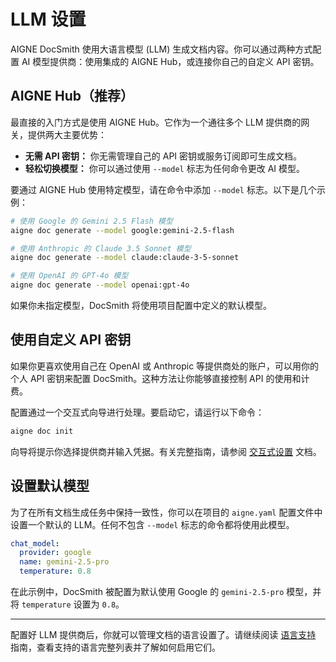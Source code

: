 # LLM 设置

AIGNE DocSmith 使用大语言模型 (LLM) 生成文档内容。你可以通过两种方式配置 AI 模型提供商：使用集成的 AIGNE Hub，或连接你自己的自定义 API 密钥。

## AIGNE Hub（推荐）

最直接的入门方式是使用 AIGNE Hub。它作为一个通往多个 LLM 提供商的网关，提供两大主要优势：

- **无需 API 密钥：** 你无需管理自己的 API 密钥或服务订阅即可生成文档。
- **轻松切换模型：** 你可以通过使用 `--model` 标志为任何命令更改 AI 模型。

要通过 AIGNE Hub 使用特定模型，请在命令中添加 `--model` 标志。以下是几个示例：

```bash 通过 AIGNE Hub 使用不同模型 icon=mdi:code-braces
# 使用 Google 的 Gemini 2.5 Flash 模型
aigne doc generate --model google:gemini-2.5-flash

# 使用 Anthropic 的 Claude 3.5 Sonnet 模型
aigne doc generate --model claude:claude-3-5-sonnet

# 使用 OpenAI 的 GPT-4o 模型
aigne doc generate --model openai:gpt-4o
```

如果你未指定模型，DocSmith 将使用项目配置中定义的默认模型。

## 使用自定义 API 密钥

如果你更喜欢使用自己在 OpenAI 或 Anthropic 等提供商处的账户，可以用你的个人 API 密钥来配置 DocSmith。这种方法让你能够直接控制 API 的使用和计费。

配置通过一个交互式向导进行处理。要启动它，请运行以下命令：

```bash
aigne doc init
```

向导将提示你选择提供商并输入凭据。有关完整指南，请参阅 [交互式设置](./configuration-interactive-setup.md) 文档。

## 设置默认模型

为了在所有文档生成任务中保持一致性，你可以在项目的 `aigne.yaml` 配置文件中设置一个默认的 LLM。任何不包含 `--model` 标志的命令都将使用此模型。

```yaml aigne.yaml icon=mdi:file-code
chat_model:
  provider: google
  name: gemini-2.5-pro
  temperature: 0.8
```

在此示例中，DocSmith 被配置为默认使用 Google 的 `gemini-2.5-pro` 模型，并将 `temperature` 设置为 `0.8`。

---

配置好 LLM 提供商后，你就可以管理文档的语言设置了。请继续阅读 [语言支持](./configuration-language-support.md) 指南，查看支持的语言完整列表并了解如何启用它们。